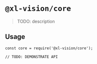 # `@xl-vision/core`

> TODO: description

## Usage

```
const core = require('@xl-vision/core');

// TODO: DEMONSTRATE API
```
